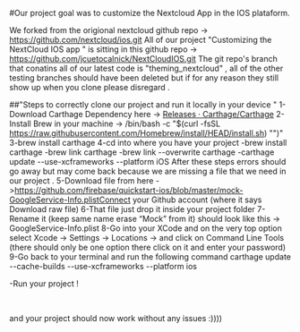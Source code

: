 #Our project goal was to customize the Nextcloud App in the IOS plataform.

We forked from the origional nextcloud github repo -> https://github.com/nextcloud/ios.git
All of our project "Customizing the NextCloud IOS app " is sitting in this github repo -> https://github.com/jcuetocalnick/NextCloudIOS.git
The git repo's branch that conatins all of our latest code is "theming_nextcloud" , all of the other testing branches should have been deleted but if for any reason they still show up when you clone please disregard .

##"Steps to correctly clone our project and run it locally in your device "
1-Download Carthage Dependency here → [Releases · Carthage/Carthage](https://github.com/Carthage/Carthage/releases)
2-Install Brew in your machine → /bin/bash -c "$(curl -fsSL https://raw.githubusercontent.com/Homebrew/install/HEAD/install.sh) "‌")"
3-brew install carthage
4-cd into where you have your project
-brew install carthage
-brew link carthage
-brew link --overwrite carthage
-carthage update --use-xcframeworks --platform iOS
After these steps errors should go away but may come back because we are missing a file that we need in our project .
5-Download file from here ->https://github.com/firebase/quickstart-ios/blob/master/mock-GoogleService-Info.plistConnect your Github account (where it says Download raw file)
6-That file just drop it inside your project folder
7-Rename it (keep same name erase “Mock” from it) should look like this → GoogleService-Info.plist
8-Go into your XCode and on the very top option select Xcode → Settings → Locations → and click on Command Line Tools (there should only be one option there click on it and enter your password)
9-Go back to your terminal and run the following command
carthage update --cache-builds --use-xcframeworks --platform ios

-Run your project !

‌

and your project should now work without any issues :))))
